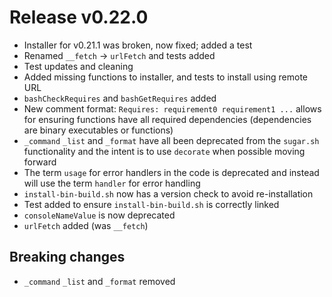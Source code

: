# Release v0.22.0

- Installer for v0.21.1 was broken, now fixed; added a test
- Renamed `__fetch` -> `urlFetch` and tests added
- Test updates and cleaning
- Added missing functions to installer, and tests to install using remote URL
- `bashCheckRequires` and `bashGetRequires` added
- New comment format: `Requires: requirement0 requirement1 ...` allows for ensuring functions have all required dependencies (dependencies are binary executables or functions)
- `_command` `_list` and `_format` have all been deprecated from the `sugar.sh` functionality and the intent is to use `decorate` when possible moving forward
- The term `usage` for error handlers in the code is deprecated and instead will use the term `handler` for error handling
- `install-bin-build.sh` now has a version check to avoid re-installation
- Test added to ensure `install-bin-build.sh` is correctly linked
- `consoleNameValue` is now deprecated
- `urlFetch` added (was `__fetch`)

## Breaking changes

- `_command` `_list` and `_format` removed
